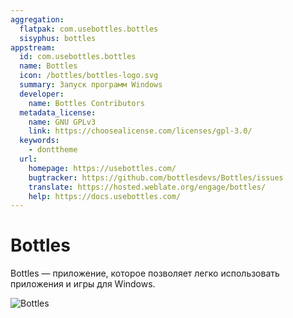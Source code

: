```yaml
---
aggregation:
  flatpak: com.usebottles.bottles
  sisyphus: bottles
appstream:
  id: com.usebottles.bottles
  name: Bottles
  icon: /bottles/bottles-logo.svg
  summary: Запуск программ Windows
  developer:
    name: Bottles Contributors
  metadata_license:
    name: GNU GPLv3
    link: https://choosealicense.com/licenses/gpl-3.0/
  keywords:
    - donttheme
  url:
    homepage: https://usebottles.com/
    bugtracker: https://github.com/bottlesdevs/Bottles/issues
    translate: https://hosted.weblate.org/engage/bottles/
    help: https://docs.usebottles.com/
---
```


# Bottles

Bottles — приложение, которое позволяет легко использовать приложения и игры для Windows.

![Bottles](/bottles/bottles-1.png)

<!--@include: @ru/apps/.parts/install/content-repo.md-->
<!--@include: @ru/apps/.parts/install/content-flatpak.md-->
